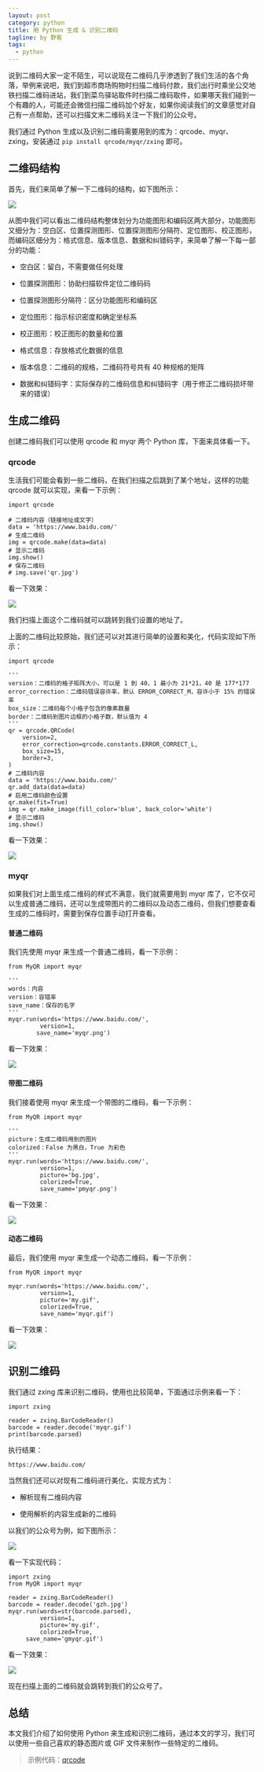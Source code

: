 ```yaml
---
layout: post
category: python
title: 用 Python 生成 & 识别二维码
tagline: by 野客
tags:
  - python
---
```


说到二维码大家一定不陌生，可以说现在二维码几乎渗透到了我们生活的各个角落，举例来说吧，我们到超市商场购物时扫描二维码付款，我们出行时乘坐公交地铁扫描二维码进站，我们到菜鸟驿站取件时扫描二维码取件，如果哪天我们碰到一个有趣的人，可能还会微信扫描二维码加个好友，如果你阅读我们的文章感觉对自己有一点帮助，还可以扫描文末二维码关注一下我们的公众号。

<!--more-->

我们通过 Python 生成以及识别二维码需要用到的库为：qrcode、myqr、zxing，安装通过 `pip install qrcode/myqr/zxing` 即可。 

## 二维码结构

首先，我们来简单了解一下二维码的结构，如下图所示：

![](http://www.justdopython.com/assets/images/2020/qrcode/1.PNG)

从图中我们可以看出二维码结构整体划分为功能图形和编码区两大部分，功能图形又细分为：空白区、位置探测图形、位置探测图形分隔符、定位图形、校正图形，而编码区细分为：格式信息、版本信息、数据和纠错码字，来简单了解一下每一部分的功能：

* 空白区：留白，不需要做任何处理

* 位置探测图形：协助扫描软件定位二维码码

* 位置探测图形分隔符：区分功能图形和编码区

* 定位图形：指示标识密度和确定坐标系

* 校正图形：校正图形的数量和位置

* 格式信息：存放格式化数据的信息

* 版本信息：二维码的规格，二维码符号共有 40 种规格的矩阵

* 数据和纠错码字：实际保存的二维码信息和纠错码字（用于修正二维码损坏带来的错误）

## 生成二维码

创建二维码我们可以使用  qrcode 和 myqr 两个 Python 库，下面来具体看一下。

### qrcode 

生活我们可能会看到一些二维码，在我们扫描之后跳到了某个地址，这样的功能 qrcode 就可以实现，来看一下示例：

```
import qrcode

# 二维码内容（链接地址或文字）
data = 'https://www.baidu.com/'
# 生成二维码
img = qrcode.make(data=data)
# 显示二维码
img.show()
# 保存二维码
# img.save('qr.jpg')
```

看一下效果：

![](http://www.justdopython.com/assets/images/2020/qrcode/2.PNG)

我们扫描上面这个二维码就可以跳转到我们设置的地址了。

上面的二维码比较原始，我们还可以对其进行简单的设置和美化，代码实现如下所示：

```
import qrcode

'''
version：二维码的格子矩阵大小，可以是 1 到 40，1 最小为 21*21，40 是 177*177
error_correction：二维码错误容许率，默认 ERROR_CORRECT_M，容许小于 15% 的错误率
box_size：二维码每个小格子包含的像素数量
border：二维码到图片边框的小格子数，默认值为 4
'''
qr = qrcode.QRCode(
    version=2,
    error_correction=qrcode.constants.ERROR_CORRECT_L,
    box_size=15,
    border=3,
)
# 二维码内容
data = 'https://www.baidu.com/'
qr.add_data(data=data)
# 启用二维码颜色设置
qr.make(fit=True)
img = qr.make_image(fill_color='blue', back_color='white')
# 显示二维码
img.show()
```

看一下效果：

![](http://www.justdopython.com/assets/images/2020/qrcode/3.PNG)

### myqr

如果我们对上面生成二维码的样式不满意，我们就需要用到 myqr 库了，它不仅可以生成普通二维码，还可以生成带图片的二维码以及动态二维码，但我们想要查看生成的二维码时，需要到保存位置手动打开查看。

#### 普通二维码

我们先使用 myqr 来生成一个普通二维码，看一下示例：

```
from MyQR import myqr

'''
words：内容
version：容错率
save_name：保存的名字
'''
myqr.run(words='https://www.baidu.com/',
         version=1,
        save_name='myqr.png')
```

 看一下效果：

![](http://www.justdopython.com/assets/images/2020/qrcode/4.PNG)

#### 带图二维码

我们接着使用 myqr 来生成一个带图的二维码，看一下示例：

```
from MyQR import myqr

'''
picture：生成二维码用到的图片
colorized：False 为黑白，True 为彩色
'''
myqr.run(words='https://www.baidu.com/',
         version=1,
         picture='bg.jpg',
         colorized=True,
         save_name='pmyqr.png')
```

看一下效果：

![](http://www.justdopython.com/assets/images/2020/qrcode/5.PNG)

#### 动态二维码

最后，我们使用 myqr 来生成一个动态二维码，看一下示例：

```
from MyQR import myqr

myqr.run(words='https://www.baidu.com/',
         version=1,
         picture='my.gif',
         colorized=True,
         save_name='myqr.gif')
```

看一下效果：

![](http://www.justdopython.com/assets/images/2020/qrcode/myqr.gif)

## 识别二维码

我们通过 zxing 库来识别二维码，使用也比较简单，下面通过示例来看一下：

```
import zxing

reader = zxing.BarCodeReader()
barcode = reader.decode('myqr.gif')
print(barcode.parsed)
```

执行结果：

```
https://www.baidu.com/
```

当然我们还可以对现有二维码进行美化，实现方式为：

* 解析现有二维码内容

* 使用解析的内容生成新的二维码

以我们的公众号为例，如下图所示：

![](http://www.justdopython.com/assets/images/2020/qrcode/gzh.jpg)

看一下实现代码：

```
import zxing
from MyQR import myqr

reader = zxing.BarCodeReader()
barcode = reader.decode('gzh.jpg')
myqr.run(words=str(barcode.parsed),
         version=1,
         picture='my.gif',
         colorized=True,
	 save_name='gmyqr.gif')
```

看一下效果：

![](http://www.justdopython.com/assets/images/2020/qrcode/gmyqr.gif)

现在扫描上面的二维码就会跳转到我们的公众号了。

## 总结

本文我们介绍了如何使用 Python 来生成和识别二维码，通过本文的学习，我们可以使用一些自己喜欢的静态图片或 GIF 文件来制作一些特定的二维码。

> 示例代码：[qrcode](https://github.com/JustDoPython/python-100-day/tree/master/qrcode_demo)
